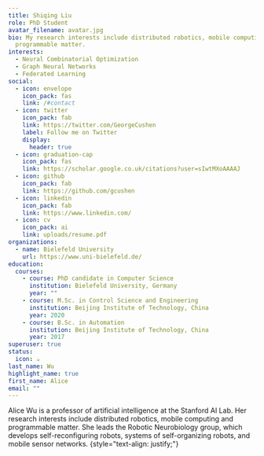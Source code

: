 ```yaml
---
title: Shiqing Liu
role: PhD Student
avatar_filename: avatar.jpg
bio: My research interests include distributed robotics, mobile computing and
  programmable matter.
interests:
  - Neural Combinatorial Optimization
  - Graph Neural Networks
  - Federated Learning
social:
  - icon: envelope
    icon_pack: fas
    link: /#contact
  - icon: twitter
    icon_pack: fab
    link: https://twitter.com/GeorgeCushen
    label: Follow me on Twitter
    display:
      header: true
  - icon: graduation-cap
    icon_pack: fas
    link: https://scholar.google.co.uk/citations?user=sIwtMXoAAAAJ
  - icon: github
    icon_pack: fab
    link: https://github.com/gcushen
  - icon: linkedin
    icon_pack: fab
    link: https://www.linkedin.com/
  - icon: cv
    icon_pack: ai
    link: uploads/resume.pdf
organizations:
  - name: Bielefeld University
    url: https://www.uni-bielefeld.de/
education:
  courses:
    - course: PhD candidate in Computer Science
      institution: Bielefeld University, Germany
      year: ""
    - course: M.Sc. in Control Science and Engineering
      institution: Beijing Institute of Technology, China
      year: 2020
    - course: B.Sc. in Automation
      institution: Beijing Institute of Technology, China
      year: 2017
superuser: true
status:
  icon: ☕️
last_name: Wu
highlight_name: true
first_name: Alice
email: ""
---
```


Alice Wu is a professor of artificial intelligence at the Stanford AI Lab. Her research interests include distributed robotics, mobile computing and programmable matter. She leads the Robotic Neurobiology group, which develops self-reconfiguring robots, systems of self-organizing robots, and mobile sensor networks.
{style="text-align: justify;"}
